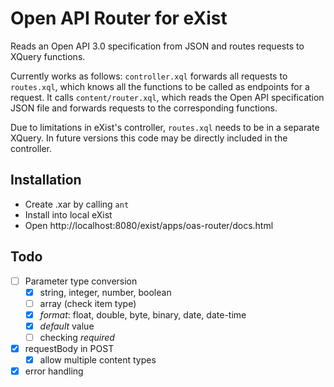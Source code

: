 # Open API Router for eXist

Reads an Open API 3.0 specification from JSON and routes requests to XQuery functions.

Currently works as follows: `controller.xql` forwards all requests to `routes.xql`, which knows all the functions to be called as endpoints for a request. It calls `content/router.xql`, which reads the Open API specification JSON file and forwards requests to the corresponding functions.

Due to limitations in eXist's controller, `routes.xql` needs to be in a separate XQuery. In future versions this code may be directly included in the controller.

## Installation

* Create .xar by calling `ant`
* Install into local eXist
* Open http://localhost:8080/exist/apps/oas-router/docs.html

## Todo

- [ ] Parameter type conversion
  - [X] string, integer, number, boolean
  - [ ] array (check item type)
  - [X] *format*: float, double, byte, binary, date, date-time
  - [X] *default* value
  - [ ] checking *required*
- [X] requestBody in POST
  - [X] allow multiple content types
- [X] error handling
